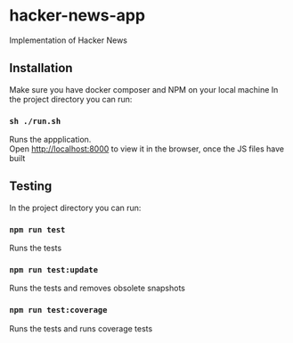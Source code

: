 # hacker-news-app
Implementation of Hacker News

## Installation

Make sure you have docker composer and NPM on your local machine
In the project directory you can run:

### `sh ./run.sh`

Runs the appplication.<br>
Open [http://localhost:8000](http://localhost:8000) to view it in the browser, once the JS files have built

## Testing

In the project directory you can run:

### `npm run test`

Runs the tests

### `npm run test:update`

Runs the tests and removes obsolete snapshots

### `npm run test:coverage`

Runs the tests and runs coverage tests
